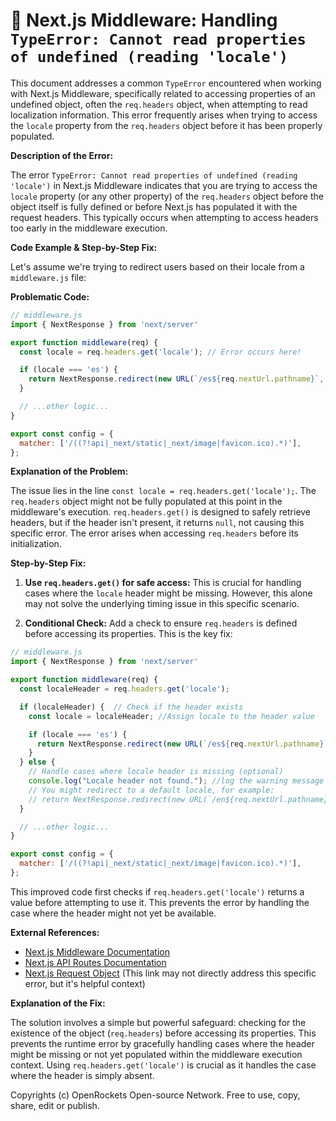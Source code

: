 # 🐞 Next.js Middleware: Handling `TypeError: Cannot read properties of undefined (reading 'locale')`


This document addresses a common `TypeError` encountered when working with Next.js Middleware, specifically related to accessing properties of an undefined object, often the `req.headers` object, when attempting to read localization information.  This error frequently arises when trying to access the `locale` property from the `req.headers` object before it has been properly populated.

**Description of the Error:**

The error `TypeError: Cannot read properties of undefined (reading 'locale')` in Next.js Middleware indicates that you are trying to access the `locale` property (or any other property) of the `req.headers` object before the object itself is fully defined or before Next.js has populated it with the request headers. This typically occurs when attempting to access headers too early in the middleware execution.


**Code Example & Step-by-Step Fix:**

Let's assume we're trying to redirect users based on their locale from a `middleware.js` file:


**Problematic Code:**

```javascript
// middleware.js
import { NextResponse } from 'next/server'

export function middleware(req) {
  const locale = req.headers.get('locale'); // Error occurs here!

  if (locale === 'es') {
    return NextResponse.redirect(new URL(`/es${req.nextUrl.pathname}`, req.url))
  }

  // ...other logic...
}

export const config = {
  matcher: ['/((?!api|_next/static|_next/image|favicon.ico).*)'],
};
```

**Explanation of the Problem:**

The issue lies in the line `const locale = req.headers.get('locale');`.  The `req.headers` object might not be fully populated at this point in the middleware's execution.  `req.headers.get()` is designed to safely retrieve headers, but if the header isn't present, it returns `null`, not causing this specific error.  The error arises when accessing `req.headers` before its initialization.

**Step-by-Step Fix:**

1. **Use `req.headers.get()` for safe access:**  This is crucial for handling cases where the `locale` header might be missing.  However, this alone may not solve the underlying timing issue in this specific scenario.

2. **Conditional Check:**  Add a check to ensure `req.headers` is defined before accessing its properties.  This is the key fix:

```javascript
// middleware.js
import { NextResponse } from 'next/server'

export function middleware(req) {
  const localeHeader = req.headers.get('locale');

  if (localeHeader) {  // Check if the header exists
    const locale = localeHeader; //Assign locale to the header value

    if (locale === 'es') {
      return NextResponse.redirect(new URL(`/es${req.nextUrl.pathname}`, req.url))
    }
  } else {
    // Handle cases where locale header is missing (optional)
    console.log("Locale header not found."); //log the warning message
    // You might redirect to a default locale, for example:
    // return NextResponse.redirect(new URL(`/en${req.nextUrl.pathname}`, req.url));
  }

  // ...other logic...
}

export const config = {
  matcher: ['/((?!api|_next/static|_next/image|favicon.ico).*)'],
};
```

This improved code first checks if `req.headers.get('locale')` returns a value before attempting to use it. This prevents the error by handling the case where the header might not yet be available.

**External References:**

* [Next.js Middleware Documentation](https://nextjs.org/docs/app/building-your-application/routing/middleware)
* [Next.js API Routes Documentation](https://nextjs.org/docs/api-routes/introduction)
* [Next.js Request Object](https://nextjs.org/docs/app/api-routes/request-object) (This link may not directly address this specific error, but it's helpful context)

**Explanation of the Fix:**

The solution involves a simple but powerful safeguard: checking for the existence of the object (`req.headers`) before accessing its properties. This prevents the runtime error by gracefully handling cases where the header might be missing or not yet populated within the middleware execution context. Using `req.headers.get('locale')` is crucial as it handles the case where the header is simply absent.

Copyrights (c) OpenRockets Open-source Network. Free to use, copy, share, edit or publish.

